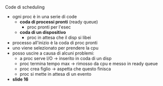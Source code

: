 Code di scheduling
- ogni proc è in una serie di code
	- **coda di processi pronti** (ready queue)
		- proc pronti per l'esec
	- **coda di un dispositivo**
		- proc in attesa che il disp si libei
- processo all'inizio è la coda di proc pronti
- uno viene selezionato per prendere la cpu
- posso uscire a causa di alcuni problemi:
	- a proc serve I/O -> inserito in coda di un disp
	- proc termina tempo max -> rimosso da cpu e messo in ready queue
	- proc crea figlio -> aspetta che questo finisca
	- proc si mette in attesa di un evento
- **slide 16**